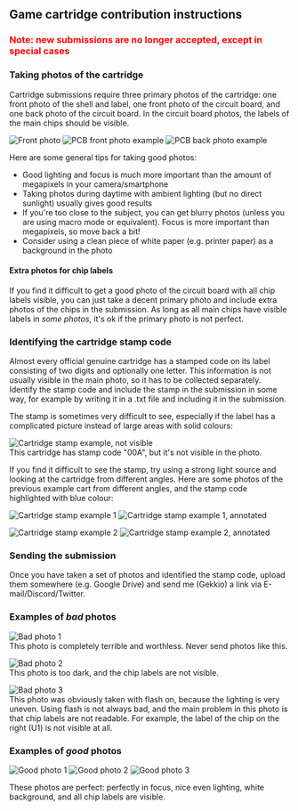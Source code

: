 <!--
SPDX-FileCopyrightText: 2017-2023 Joonas Javanainen <joonas.javanainen@gmail.com>

SPDX-License-Identifier: MIT
-->

## Game cartridge contribution instructions

<h3 style="color: red">
  Note: new submissions are no longer accepted, except in special cases
</h3>

### Taking photos of the cartridge

Cartridge submissions require three primary photos of the cartridge: one front
photo of the shell and label, one front photo of the circuit board, and one
back photo of the circuit board.  In the circuit board photos, the labels of
the main chips should be visible.

![Front photo](/cart_1.jpg)
![PCB front photo example](/cart_2.jpg)
![PCB back photo example](/cart_3.jpg)

Here are some general tips for taking good photos:

* Good lighting and focus is much more important than the amount of megapixels
  in your camera/smartphone
* Taking photos during daytime with ambient lighting (but no direct sunlight)
  usually gives good results
* If you're too close to the subject, you can get blurry photos (unless you are
  using macro mode or equivalent). Focus is more important than megapixels, so
  move back a bit!
* Consider using a clean piece of white paper (e.g. printer paper) as a
  background in the photo

#### Extra photos for chip labels

If you find it difficult to get a good photo of the circuit board with all chip
labels visible, you can just take a decent primary photo and include extra
photos of the chips in the submission. As long as all main chips have visible
labels in *some photos*, it's ok if the primary photo is not perfect.

### Identifying the cartridge stamp code

Almost every official genuine cartridge has a stamped code on its label
consisting of two digits and optionally one letter. This information is not
usually visible in the main photo, so it has to be collected separately.
Identify the stamp code and include the stamp in the submission in some way,
for example by writing it in a .txt file and including it in the submission.

The stamp is sometimes very difficult to see, especially if the label has a
complicated picture instead of large areas with solid colours:

![Cartridge stamp example, not visible](/cart_stamp_invisible.jpg)  
This cartridge has stamp code "00A", but it's not visible in the photo.

If you find it difficult to see the stamp, try using a strong light source and
looking at the cartridge from different angles. Here are some photos of the
previous example cart from different angles, and the stamp code highlighted
with blue colour:

![Cartridge stamp example 1](/cart_stamp_1.jpg)
![Cartridge stamp example 1, annotated](/cart_stamp_1_annotated.jpg)

![Cartridge stamp example 2](/cart_stamp_2.jpg)
![Cartridge stamp example 2, annotated](/cart_stamp_2_annotated.jpg)

### Sending the submission

Once you have taken a set of photos and identified the stamp code, upload them
somewhere (e.g. Google Drive) and send me (Gekkio) a link via
E-mail/Discord/Twitter.

### Examples of *bad* photos

![Bad photo 1](/cart_bad_1.jpg)  
This photo is completely terrible and worthless. Never send photos like this.

![Bad photo 2](/cart_bad_2.jpg)  
This photo is too dark, and the chip labels are not visible.

![Bad photo 3](/cart_bad_3.jpg)  
This photo was obviously taken with flash on, because the lighting is very
uneven. Using flash is not always bad, and the main problem in this photo is
that chip labels are not readable. For example, the label of the chip on the
right (U1) is not visible at all.

### Examples of *good* photos

![Good photo 1](/cart_good_1.jpg)
![Good photo 2](/cart_good_2.jpg)
![Good photo 3](/cart_good_3.jpg)  

These photos are perfect: perfectly in focus, nice even lighting, white
background, and all chip labels are visible.
